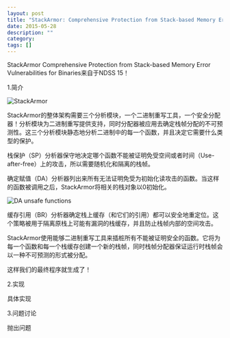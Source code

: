 ```yaml
---
layout: post
title: "StackArmor: Comprehensive Protection from Stack-based Memory Error Vulnerabilities for Binaries"
date: 2015-05-28
description: ""
category: 
tags: []
---
```


StackArmor Comprehensive Protection from Stack-based Memory Error Vulnerabilities for Binaries来自于NDSS 15！

1.简介

![StackArmor]({{site.url}}/images/sdd.png)

StackArmor的整体架构需要三个分析模块，一个二进制重写工具，一个安全分配器！分析模块为二进制重写提供支持，同时分配器被应用去确定栈帧分配的不可预测性。这三个分析模块静态地分析二进制中的每一个函数，并且决定它需要什么类型的保护。

栈保护（SP）分析器保守地决定哪个函数不能被证明免受空间或者时间（Use-after-free）上的攻击，所以需要随机化和隔离的栈帧。

确定赋值（DA）分析器列出来所有无法证明免受为初始化读攻击的函数。当这样的函数被调用之后，StackArmor将相关的栈对象以0初始化。

![DA unsafe functions]({{site.url}}/images/abcd.png)

缓存引用（BR）分析器确定栈上缓存（和它们的引用）都可以安全地重定位。这个策略被用于隔离原栈上可能有漏洞的栈缓存，并且防止栈帧内部的空间攻击。

StackArmor使用能够二进制重写工具来插桩所有不能被证明安全的函数。它将为每一个函数和每一个栈缓存创建一个新的栈帧，同时栈帧分配器保证运行时栈帧会以一种不可预测的形式被分配。

这样我们的最终程序就生成了！

2.实现

具体实现

3.问题讨论

抛出问题
